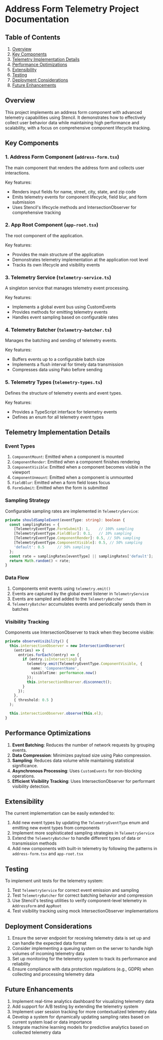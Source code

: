 # Address Form Telemetry Project Documentation

## Table of Contents

1. [Overview](#overview)
2. [Key Components](#key-components)
3. [Telemetry Implementation Details](#telemetry-implementation-details)
4. [Performance Optimizations](#performance-optimizations)
5. [Extensibility](#extensibility)
6. [Testing](#testing)
7. [Deployment Considerations](#deployment-considerations)
8. [Future Enhancements](#future-enhancements)

## Overview

This project implements an address form component with advanced telemetry capabilities using Stencil. It demonstrates how to effectively collect user behavior data while maintaining high performance and scalability, with a focus on comprehensive component lifecycle tracking.

## Key Components

### 1. Address Form Component (`address-form.tsx`)

The main component that renders the address form and collects user interactions.

Key features:
- Renders input fields for name, street, city, state, and zip code
- Emits telemetry events for component lifecycle, field blur, and form submission
- Uses Stencil's lifecycle methods and IntersectionObserver for comprehensive tracking

### 2. App Root Component (`app-root.tsx`)

The root component of the application.

Key features:
- Provides the main structure of the application
- Demonstrates telemetry implementation at the application root level
- Tracks its own lifecycle and visibility events

### 3. Telemetry Service (`telemetry-service.ts`)

A singleton service that manages telemetry event processing.

Key features:
- Implements a global event bus using CustomEvents
- Provides methods for emitting telemetry events
- Handles event sampling based on configurable rates

### 4. Telemetry Batcher (`telemetry-batcher.ts`)

Manages the batching and sending of telemetry events.

Key features:
- Buffers events up to a configurable batch size
- Implements a flush interval for timely data transmission
- Compresses data using Pako before sending

### 5. Telemetry Types (`telemetry-types.ts`)

Defines the structure of telemetry events and event types.

Key features:
- Provides a TypeScript interface for telemetry events
- Defines an enum for all telemetry event types

## Telemetry Implementation Details

### Event Types

1. `ComponentMount`: Emitted when a component is mounted
2. `ComponentRender`: Emitted when a component finishes rendering
3. `ComponentVisible`: Emitted when a component becomes visible in the viewport
4. `ComponentUnmount`: Emitted when a component is unmounted
5. `FieldBlur`: Emitted when a form field loses focus
6. `FormSubmit`: Emitted when the form is submitted

### Sampling Strategy

Configurable sampling rates are implemented in `TelemetryService`:

```typescript
private shouldSampleEvent(eventType: string): boolean {
  const samplingRates = {
    [TelemetryEventType.FormSubmit]: 1,    // 100% sampling
    [TelemetryEventType.FieldBlur]: 0.1,   // 10% sampling
    [TelemetryEventType.ComponentRender]: 0.5, // 50% sampling
    [TelemetryEventType.ComponentVisible]: 0.5, // 50% sampling
    'default': 0.5      // 50% sampling
  };
  const rate = samplingRates[eventType] || samplingRates['default'];
  return Math.random() < rate;
}
```

### Data Flow

1. Components emit events using `telemetry.emit()`
2. Events are captured by the global event listener in `TelemetryService`
3. Events are sampled and added to the `TelemetryBatcher`
4. `TelemetryBatcher` accumulates events and periodically sends them in batches

### Visibility Tracking

Components use IntersectionObserver to track when they become visible:

```typescript
private observeVisibility() {
  this.intersectionObserver = new IntersectionObserver(
    (entries) => {
      entries.forEach((entry) => {
        if (entry.isIntersecting) {
          telemetry.emit(TelemetryEventType.ComponentVisible, { 
            name: 'ComponentName',
            visibleTime: performance.now()
          });
          this.intersectionObserver.disconnect();
        }
      });
    },
    { threshold: 0.5 }
  );

  this.intersectionObserver.observe(this.el);
}
```

## Performance Optimizations

1. **Event Batching**: Reduces the number of network requests by grouping events.
2. **Data Compression**: Minimizes payload size using Pako compression.
3. **Sampling**: Reduces data volume while maintaining statistical significance.
4. **Asynchronous Processing**: Uses `CustomEvents` for non-blocking operations.
5. **Efficient Visibility Tracking**: Uses IntersectionObserver for performant visibility detection.

## Extensibility

The current implementation can be easily extended to:

1. Add new event types by updating the `TelemetryEventType` enum and emitting new event types from components
2. Implement more sophisticated sampling strategies in `TelemetryService`
3. Extend the `TelemetryBatcher` to handle different types of data or transmission methods
4. Add new components with built-in telemetry by following the patterns in `address-form.tsx` and `app-root.tsx`

## Testing

To implement unit tests for the telemetry system:

1. Test `TelemetryService` for correct event emission and sampling
2. Test `TelemetryBatcher` for correct batching behavior and compression
3. Use Stencil's testing utilities to verify component-level telemetry in `AddressForm` and `AppRoot`
4. Test visibility tracking using mock IntersectionObserver implementations

## Deployment Considerations

1. Ensure the server endpoint for receiving telemetry data is set up and can handle the expected data format
2. Consider implementing a queuing system on the server to handle high volumes of incoming telemetry data
3. Set up monitoring for the telemetry system to track its performance and reliability
4. Ensure compliance with data protection regulations (e.g., GDPR) when collecting and processing telemetry data

## Future Enhancements

1. Implement real-time analytics dashboard for visualizing telemetry data
2. Add support for A/B testing by extending the telemetry system
3. Implement user session tracking for more contextualized telemetry data
4. Develop a system for dynamically updating sampling rates based on current system load or data importance
5. Integrate machine learning models for predictive analytics based on collected telemetry data